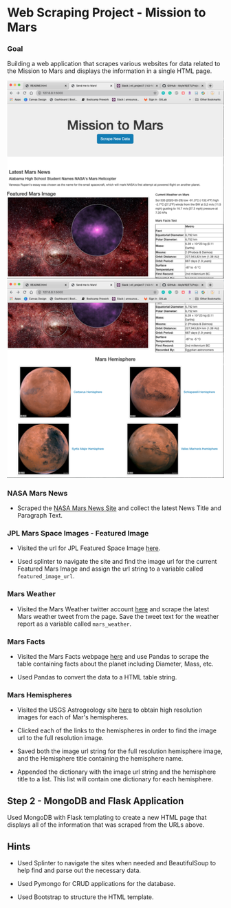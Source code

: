 # Web Scraping Project - Mission to Mars

### Goal
Building a web application that scrapes various websites for data related to the Mission to Mars and displays the information in a single HTML page.

![mars_html_P1.png](mars_html_P1.png)
![mars_html_P2.png](mars_html_P2.png)

### NASA Mars News

* Scraped the [NASA Mars News Site](https://mars.nasa.gov/news/) and collect the latest News Title and Paragraph Text.

### JPL Mars Space Images - Featured Image

* Visited the url for JPL Featured Space Image [here](https://www.jpl.nasa.gov/spaceimages/?search=&category=Mars).

* Used splinter to navigate the site and find the image url for the current Featured Mars Image and assign the url string to a variable called `featured_image_url`.

### Mars Weather

* Visited the Mars Weather twitter account [here](https://twitter.com/marswxreport?lang=en) and scrape the latest Mars weather tweet from the page. Save the tweet text for the weather report as a variable called `mars_weather`.

### Mars Facts

* Visited the Mars Facts webpage [here](https://space-facts.com/mars/) and use Pandas to scrape the table containing facts about the planet including Diameter, Mass, etc.

* Used Pandas to convert the data to a HTML table string.

### Mars Hemispheres

* Visited the USGS Astrogeology site [here](https://astrogeology.usgs.gov/search/results?q=hemisphere+enhanced&k1=target&v1=Mars) to obtain high resolution images for each of Mar's hemispheres.

* Clicked each of the links to the hemispheres in order to find the image url to the full resolution image.

* Saved both the image url string for the full resolution hemisphere image, and the Hemisphere title containing the hemisphere name.

* Appended the dictionary with the image url string and the hemisphere title to a list. This list will contain one dictionary for each hemisphere.

## Step 2 - MongoDB and Flask Application

Used MongoDB with Flask templating to create a new HTML page that displays all of the information that was scraped from the URLs above.

## Hints

* Used Splinter to navigate the sites when needed and BeautifulSoup to help find and parse out the necessary data.

* Used Pymongo for CRUD applications for the database. 

* Used Bootstrap to structure the HTML template.